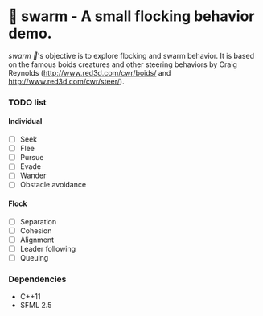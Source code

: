 # 🐜 swarm - A small flocking behavior demo.
_swarm 🐜_'s objective is to explore flocking and swarm behavior. It is based on the famous boids creatures and other steering behaviors by Craig Reynolds (http://www.red3d.com/cwr/boids/ and http://www.red3d.com/cwr/steer/).

### TODO list
#### Individual
- [ ] Seek
- [ ] Flee
- [ ] Pursue
- [ ] Evade
- [ ] Wander
- [ ] Obstacle avoidance

#### Flock
- [ ] Separation
- [ ] Cohesion
- [ ] Alignment
- [ ] Leader following
- [ ] Queuing

### Dependencies
- C++11
- SFML 2.5
